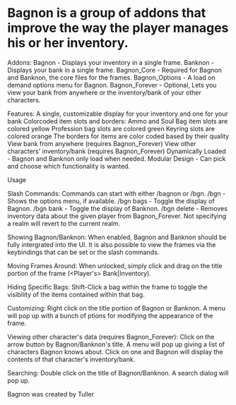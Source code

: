 # Bagnon is a group of addons that improve the way the player manages his or her inventory.

Addons:
Bagnon - Displays your inventory in a single frame.
Banknon - Displays your bank in a single frame.
Bagnon_Core - Required for Bagnon and Banknon, the core files for the frames.
Bagnon_Options - A load on demand options menu for Bagnon.
Bagnon_Forever - Optional, Lets you view your bank from anywhere or the inventory/bank of your other characters.

Features:
A single, customizable display for your inventory and one for your bank
Colorcoded item slots and borders:
Ammo and Soul Bag item slots are colored yellow
Profession bag slots are colored green
Keyring slots are colored orange
The borders for items are color coded based by their quality
View bank from anywhere (requires Bagnon_Forever)
View other characters' inventory/bank (requires Bagnon_Forever)
Dynamically Loaded - Bagnon and Banknon only load when needed.
Modular Design - Can pick and choose which functionality is wanted.

Usage

Slash Commands:
Commands can start with either /bagnon or /bgn.
/bgn - Shows the options menu, if available.
/bgn bags - Toggle the display of Bagnon.
/bgn bank - Toggle the display of Banknon.
/bgn delete <player> <realm> - Removes inventory data about the given player from Bagnon_Forever. Not specifying a realm will revert to the current realm.

Showing Bagnon/Banknon:
When enabled, Bagnon and Banknon should be fully intergrated into the UI. It is also possible to view the frames via the keybindings that can be set or the slash commands.

Moving Frames Around:
When unlocked, simply click and drag on the title portion of the frame (<Player's> Bank|Inventory).

Hiding Specific Bags:
Shift-Click a bag within the frame to toggle the visibility of the items contained within that bag.

Customizing:
Right click on the title portion of Bagnon or Banknon. A menu will pop up with a bunch of ptions for modifying the appearance of the frame.

Viewing other character's data (requires Bagnon_Forever):
Click on the arrow button by Bagnon/Banknon's title. A menu will pop up giving a list of characters Bagnon knows about. Click on one and Bagnon will display the contents of that character's inventory/bank.

Searching:
Double click on the title of Bagnon/Banknon. A search dialog will pop up.

Bagnon was created by Tuller
